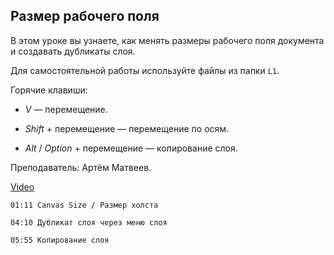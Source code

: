 ## Размер рабочего поля

В этом уроке вы узнаете, как менять размеры рабочего поля документа и создавать дубликаты слоя.

Для самостоятельной работы используйте файлы из папки `L1`. 

Горячие клавиши:

* *V* — перемещение. 

* *Shift* + перемещение — перемещение по осям. 

* *Alt* / *Option* + перемещение — копирование слоя. 

Преподаватель: Артём Матвеев.

[Video](https://player.softculture.cc/embed/online/PSH/PSH_25.25.11_L1-10_Canvas_Size_and_Duplicate_Layer)

``` chapters
01:11 Сanvas Size / Размер холста

04:10 Дубликат слоя через меню слоя

05:55 Копирование слоя
```
